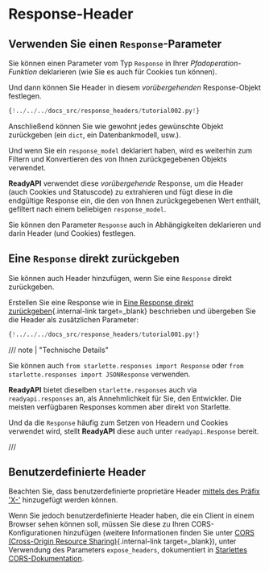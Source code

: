 # Response-Header

## Verwenden Sie einen `Response`-Parameter

Sie können einen Parameter vom Typ `Response` in Ihrer *Pfadoperation-Funktion* deklarieren (wie Sie es auch für Cookies tun können).

Und dann können Sie Header in diesem *vorübergehenden* Response-Objekt festlegen.

```Python hl_lines="1  7-8"
{!../../../docs_src/response_headers/tutorial002.py!}
```

Anschließend können Sie wie gewohnt jedes gewünschte Objekt zurückgeben (ein `dict`, ein Datenbankmodell, usw.).

Und wenn Sie ein `response_model` deklariert haben, wird es weiterhin zum Filtern und Konvertieren des von Ihnen zurückgegebenen Objekts verwendet.

**ReadyAPI** verwendet diese *vorübergehende* Response, um die Header (auch Cookies und Statuscode) zu extrahieren und fügt diese in die endgültige Response ein, die den von Ihnen zurückgegebenen Wert enthält, gefiltert nach einem beliebigen `response_model`.

Sie können den Parameter `Response` auch in Abhängigkeiten deklarieren und darin Header (und Cookies) festlegen.

## Eine `Response` direkt zurückgeben

Sie können auch Header hinzufügen, wenn Sie eine `Response` direkt zurückgeben.

Erstellen Sie eine Response wie in [Eine Response direkt zurückgeben](response-directly.md){.internal-link target=_blank} beschrieben und übergeben Sie die Header als zusätzlichen Parameter:

```Python hl_lines="10-12"
{!../../../docs_src/response_headers/tutorial001.py!}
```

/// note | "Technische Details"

Sie können auch `from starlette.responses import Response` oder `from starlette.responses import JSONResponse` verwenden.

**ReadyAPI** bietet dieselben `starlette.responses` auch via `readyapi.responses` an, als Annehmlichkeit für Sie, den Entwickler. Die meisten verfügbaren Responses kommen aber direkt von Starlette.

Und da die `Response` häufig zum Setzen von Headern und Cookies verwendet wird, stellt **ReadyAPI** diese auch unter `readyapi.Response` bereit.

///

## Benutzerdefinierte Header

Beachten Sie, dass benutzerdefinierte proprietäre Header <a href="https://developer.mozilla.org/en-US/docs/Web/HTTP/Headers" class="external-link" target="_blank">mittels des Präfix 'X-'</a> hinzugefügt werden können.

Wenn Sie jedoch benutzerdefinierte Header haben, die ein Client in einem Browser sehen können soll, müssen Sie diese zu Ihren CORS-Konfigurationen hinzufügen (weitere Informationen finden Sie unter [CORS (Cross-Origin Resource Sharing)](../tutorial/cors.md){.internal-link target=_blank}), unter Verwendung des Parameters `expose_headers`, dokumentiert in <a href="https://www.starlette.io/middleware/#corsmiddleware" class="external-link" target="_blank">Starlettes CORS-Dokumentation</a>.
